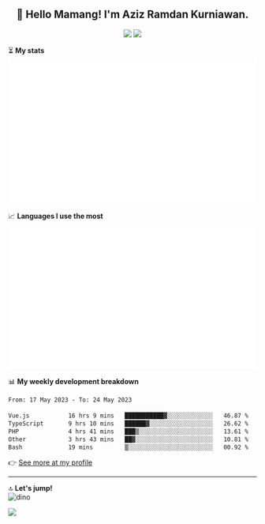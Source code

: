 <h2 align="center">👋 Hello Mamang! I'm Aziz Ramdan Kurniawan.</h2>  
<p align="center">
  <img src="https://komarev.com/ghpvc/?username=azizramdan">
  <img src="https://wakatime.com/badge/user/90056fa0-4c31-4eca-954e-2a3ac05896f9.svg">
</p>
    
⏳ **My stats**  
![](https://raw.githubusercontent.com/azizramdan/github-stats/master/generated/overview.svg#gh-dark-mode-only)

📈 **Languages I use the most**  
![](https://raw.githubusercontent.com/azizramdan/github-stats/master/generated/languages.svg#gh-dark-mode-only)

📊 **My weekly development breakdown**
<!--START_SECTION:waka-->

```text
From: 17 May 2023 - To: 24 May 2023

Vue.js           16 hrs 9 mins   ███████████▓░░░░░░░░░░░░░   46.87 %
TypeScript       9 hrs 10 mins   ██████▓░░░░░░░░░░░░░░░░░░   26.62 %
PHP              4 hrs 41 mins   ███▒░░░░░░░░░░░░░░░░░░░░░   13.61 %
Other            3 hrs 43 mins   ██▓░░░░░░░░░░░░░░░░░░░░░░   10.81 %
Bash             19 mins         ▒░░░░░░░░░░░░░░░░░░░░░░░░   00.92 %
```

<!--END_SECTION:waka-->
👉 [See more at my profile](https://wakatime.com/@azizramdan)
***
🔝 **Let's jump!**  
![dino](https://raw.githubusercontent.com/azizramdan/azizramdan/master/dino.gif)  

![](https://hit.yhype.me/github/profile?user_id=27954794)
